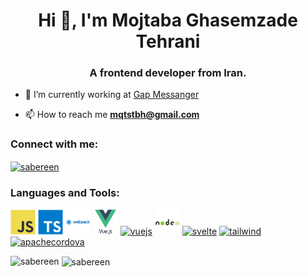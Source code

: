 <h1 align="center">Hi 👋, I'm Mojtaba Ghasemzade Tehrani</h1>
<h3 align="center">A frontend developer from Iran.</h3>


- 🔭 I’m currently working at [Gap Messanger](https://gap.im)

- 📫 How to reach me **mqtstbh@gmail.com**

<h3 align="left">Connect with me:</h3>
<p align="left">
<a href="https://gap.im/sabereen" target="blank"><img align="center" src="https://next.gap.im/icon_96x96.png" alt="sabereen" height="30" width="30" /></a>
</p>

<h3 align="left">Languages and Tools:</h3>
<p align="left">
<a href="https://developer.mozilla.org/en-US/docs/Web/JavaScript" target="_blank" rel="noreferrer"> <img src="https://raw.githubusercontent.com/devicons/devicon/master/icons/javascript/javascript-original.svg" alt="javascript" width="40" height="40"/></a>
<a href="https://www.typescriptlang.org/" target="_blank" rel="noreferrer"> <img src="https://raw.githubusercontent.com/devicons/devicon/master/icons/typescript/typescript-original.svg" alt="typescript" width="40" height="40"/></a>
<a href="https://webpack.js.org" target="_blank" rel="noreferrer"> <img src="https://raw.githubusercontent.com/devicons/devicon/d00d0969292a6569d45b06d3f350f463a0107b0d/icons/webpack/webpack-original-wordmark.svg" alt="webpack" width="40" height="40"/></a>
<a href="https://vuejs.org/" target="_blank" rel="noreferrer"> <img src="https://raw.githubusercontent.com/devicons/devicon/master/icons/vuejs/vuejs-original-wordmark.svg" alt="vuejs" width="40" height="40"/></a>
<a href="https://solidjs.com/" target="_blank" rel="noreferrer"> <img src="https://www.solidjs.com/assets/logo.123b04bc.svg" alt="vuejs" width="40" height="40"/></a>
<a href="https://nodejs.org" target="_blank" rel="noreferrer"> <img src="https://raw.githubusercontent.com/devicons/devicon/master/icons/nodejs/nodejs-original-wordmark.svg" alt="nodejs" width="40" height="40"/></a>
<a href="https://svelte.dev" target="_blank" rel="noreferrer"> <img src="https://upload.wikimedia.org/wikipedia/commons/1/1b/Svelte_Logo.svg" alt="svelte" width="40" height="40"/></a>
<a href="https://github.com/unocss/unocss" target="_blank" rel="noreferrer"> <img src="https://raw.githubusercontent.com/unocss/unocss/main/playground/public/icon-gray.svg" alt="tailwind" width="40" height="40"/></a>
<a href="https://cordova.apache.org/" target="_blank" rel="noreferrer"> <img src="https://www.vectorlogo.zone/logos/apache_cordova/apache_cordova-icon.svg" alt="apachecordova" width="40" height="40"/></a>
</p>

<p><img align="left" src="https://github-readme-stats.vercel.app/api/top-langs?username=sabereen&show_icons=true&locale=en&layout=compact" alt="sabereen" /></p>

<p>&nbsp;<img align="center" src="https://github-readme-stats.vercel.app/api?username=sabereen&show_icons=true&locale=en" alt="sabereen" /></p>
